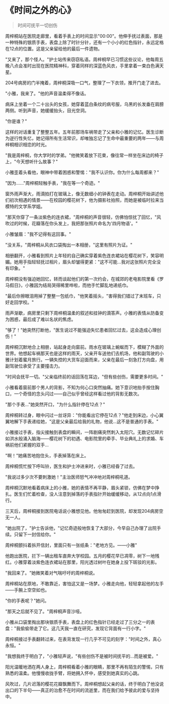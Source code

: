 # 《时间之外的心》

> 时间可抚平一切创伤

周梓桐站在医院走廊里，看着手表上的时间显示"00:00"。他伸手抚过表面，那是一种特殊的银质手表，表盘上除了时针分针，还有一个小小的红色指针，永远定格在12点的位置。这是父亲留给他的最后一件遗物。

"又来了，那个怪人。"护士站传来窃窃私语。周梓桐早已习惯这些议论，他每周五晚八点会准时出现在医院精神科，穿着同样的深蓝色风衣，手里拿着一束白色满天星。

204号病房的门半掩着，周梓桐深吸一口气，整理了一下衣领，推开门走了进去。

"小雅，我来了。"他的声音温柔得不像话。

病床上坐着一个二十出头的女孩，她穿着蓝白条纹的病号服，乌黑的长发垂在肩膀两侧。听到声音，她缓缓抬头，目光空洞。

"你是谁？"

这样的对话重复了整整五年。五年前那场车祸带走了父亲和小雅的记忆。医生诊断为逆行性失忆，她记得所有生活常识，却唯独忘记了生命中最重要的两年——与周梓桐相识相恋的时光。

"我是周梓桐，你大学时的学弟。"他微笑着放下花束，像往常一样坐在床边的椅子上，"今天想听什么故事？"

小雅歪着头看他，眼神中带着困惑和警惕："我不认识你。你为什么每周都来？"

"因为......"周梓桐轻触手表，"我在等一个奇迹。"

窗外雨声渐大，雨滴拍打在玻璃上，像无数细小的钟表在走动。周梓桐开始讲述他们初次相遇的情景——在校园的樱花树下，他为摄影社拍照，而她是被临时拉来当模特的文学系学姐。

"那天你穿了一条淡紫色的连衣裙，"周梓桐的声音很轻，仿佛怕惊扰了回忆，"风吹过的时候，花瓣落在你头发上，我把那张照片命名为'四月物语'。"

小雅皱眉："我不记得有这回事。"

"没关系，"周梓桐从风衣口袋掏出一本相册，"这里有照片为证。"

相册翻开，小雅看到照片上年轻的自己确实穿着紫色连衣裙站在樱花树下，笑容明媚。她用手指轻轻抚过相片，眉头却皱得更紧："这不可能...我对这张照片完全没有印象。"

周梓桐没有强迫她回忆，转而谈起他们的第一次约会，在城郊的老电影院里看《罗马假日》，小雅因为结局哭得稀里哗啦，而他手忙脚乱地递纸巾。

"最后你擦眼泪用掉了整整一包纸巾，"他笑着摇头，"害得我们错过了末班车，只好走回学校。"

雨声渐歇，病房里只剩下周梓桐温柔的叙述和挂钟的滴答声。小雅的表情从防备变为困惑，最后成了难以名状的焦虑。

"够了！"她突然打断他，"医生说过不能强迫失忆患者回忆过去，这会造成心理创伤！"

周梓桐沉默地合上相册，站起身走向窗前。雨水在玻璃上蜿蜒而下，模糊了外面的世界。他想起车祸那天也是这样的雨天，父亲开车送他们去机场，他和副驾驶的小雅计划着蜜月旅行。一辆失控的大货车迎面而来，父亲在最后一刻急打方向盘，用副驾驶位承受了主要撞击力。

"时间会抚平一切。"父亲临终前的话回荡在耳边，"但有些创伤，需要更多时间。"

小雅看着窗前那个男人的背影，不知为何心口突然抽痛。她下意识地抬手按住胸口，一个奇怪的念头闪过——自己似乎曾经这样看过他的背影无数次。

"那个手表..."她突然开口，"为什么指针停在12点？"

周梓桐转过身，眼中闪过一丝讶异："你能看出它停在12点？"他走到床边，小心翼翼地解下手表递给她，"这是父亲最后给我的礼物，他说...这不是普通的手表。"

小雅接过手表，指尖接触到表盘的瞬间，一阵剧痛突然刺入太阳穴。无数记忆碎片如洪水般涌入脑海——樱花树下的初遇、电影院里的牵手、毕业典礼上的求婚、车祸前他们紧握的双手...

"啊！"她痛苦地抱住头，手表掉落在床上。

周梓桐慌忙按下呼叫铃，医生和护士冲进来时，小雅已经昏了过去。

"我说过多少次不要刺激她！"主治医师怒气冲冲地对周梓桐吼道。

周梓桐沉默地看着病床上的小雅，她的表情不再平静，眉头紧锁，仿佛在梦中挣扎。医生们忙着检查，没人注意到掉落的手表指针开始缓缓移动，从12点向1点滑行。

三天后，周梓桐接到医院电话说小雅想见他。他匆匆赶到医院，却发现204病房空无一人。

"她出院了，"护士告诉他，"记忆奇迹般地恢复了大部分，今早自己办理了出院手续。只留下一封信给你。"

周梓桐颤抖着拆开信封，里面只有一张纸条："老地方见。——小雅"

他跑出医院，拦下一辆出租车直奔大学校园。五月的樱花早已凋零，树下一地残红。小雅穿着淡紫色连衣裙站在那里，阳光透过树叶在她身上投下斑驳的光影。

"我回来了。"她微笑着对气喘吁吁的周梓桐说。

周梓桐站在原地，不敢靠近，害怕这又是一场梦。小雅走向他，轻轻拿起他的左手——手腕上空空如也。

"你的手表呢？"她问。

"那天之后就不见了。"周梓桐声音沙哑。

小雅从口袋里掏出那块银质手表，表盘上的红色指针已经走过了三分之一的表盘："我偷偷带走了它。这几天我一直在研究，发现它背面有一行小字。"

周梓桐接过手表翻转过来，在表背发现一行几乎不可见的刻字："时间之外，真心永恒。"

"我想我终于明白了，"小雅轻声说，"有些创伤不是被时间抚平的...而是被爱。"

阳光温暖地洒在两人身上，周梓桐看着小雅的眼睛，那里不再有陌生的警惕，只有熟悉的温柔。他慢慢收拢手臂，将她拥入怀中，感受到她真实的心跳。

风吹过，几片迟落的樱花花瓣飘舞而下。周梓桐想起父亲的话，终于明白了他没说出口的下半句——真正的治愈不在时间的流逝里，而在我们给予彼此的爱与坚持中。
